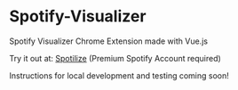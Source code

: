 # Spotify-Visualizer
Spotify Visualizer Chrome Extension made with Vue.js 

Try it out at: [Spotilize](https://spotilize.uc.r.appspot.com) (Premium Spotify Account required)

Instructions for local development and testing coming soon!
